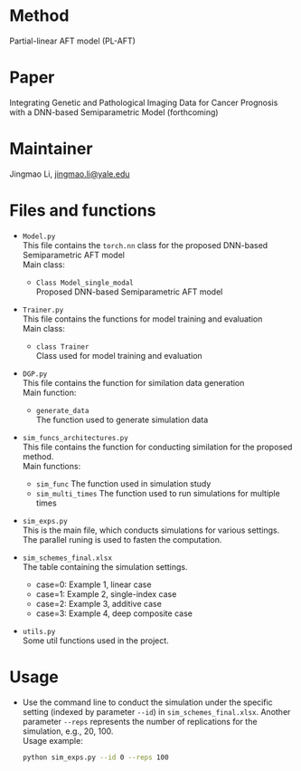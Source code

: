 # Method
Partial-linear AFT model (PL-AFT)

# Paper

Integrating Genetic and Pathological Imaging Data for Cancer Prognosis with a DNN-based Semiparametric Model (forthcoming)

# Maintainer

Jingmao Li,  [jingmao.li@yale.edu](jingmao.li@yale.edu)  

# Files and functions

* `Model.py`  
  This file contains the `torch.nn` class for the proposed DNN-based Semiparametric AFT model  
  Main class:
  * `Class Model_single_modal`  
    Proposed DNN-based Semiparametric AFT model

* `Trainer.py`  
  This file contains the functions for model training and evaluation  
  Main class:
  * `class Trainer`  
  Class used for model training and evaluation

* `DGP.py`  
  This file contains the function for similation data generation  
  Main function:
  * `generate_data`  
    The function used to generate simulation data

* `sim_funcs_architectures.py`  
  This file contains the function for conducting similation for the proposed method.  
  Main functions:  
  * `sim_func`
    The function used in simulation study 
  * `sim_multi_times`
    The function used to run simulations for multiple times
* `sim_exps.py`  
  This is the main file, which conducts simulations for various settings. The parallel runing is used to fasten the computation.
* `sim_schemes_final.xlsx`  
  The table containing the simulation settings. 
  * case=0: Example 1, linear case
  * case=1: Example 2, single-index case
  * case=2: Example 3, additive case
  * case=3: Example 4, deep composite case

* `utils.py`  
  Some util functions used in the project. 

# Usage

* Use the command line to conduct the simulation under the specific setting (indexed by parameter `--id`) in `sim_schemes_final.xlsx`. Another parameter `--reps` represents the number of replications for the simulation, e.g., 20, 100.  
    Usage example:
    ```bash
    python sim_exps.py --id 0 --reps 100
    ```

